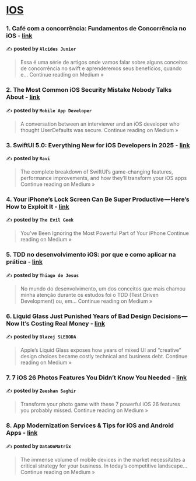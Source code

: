 
<h1><a href=https://medium.com/tag/ios/recommended target="_blank" rel="noopener noreferrer">IOS</a></h1>
<h3>1. Café com a concorrência: Fundamentos de Concorrência no iOS - <a href="https://alcidesjuniorbr.medium.com/caf%C3%A9-com-a-concorr%C3%AAncia-fundamentos-de-concorr%C3%AAncia-no-ios-a2b1eb68d6d4?source=rss------ios-5" target="_blank" rel="noopener noreferrer">link</a></h3>

✍️ **posted by `Alcides Junior`**

<blockquote>Essa é uma série de artigos onde vamos falar sobre alguns conceitos de concorrência no swift e aprenderemos seus benefícios, quando e…
Continue reading on Medium »</blockquote>

<h3>2. The Most Common iOS Security Mistake Nobody Talks About - <a href="https://medium.com/@avula.koti.realpage/the-most-common-ios-security-mistake-nobody-talks-about-547274f7cb7d?source=rss------ios-5" target="_blank" rel="noopener noreferrer">link</a></h3>

✍️ **posted by `Mobile App Developer`**

<blockquote>A conversation between an interviewer and an iOS developer who thought UserDefaults was secure.
Continue reading on Medium »</blockquote>

<h3>3. SwiftUI 5.0: Everything New for iOS Developers in 2025 - <a href="https://ravi6997.medium.com/swiftui-5-0-everything-new-for-ios-developers-in-2025-a4dee8572086?source=rss------ios-5" target="_blank" rel="noopener noreferrer">link</a></h3>

✍️ **posted by `Ravi`**

<blockquote>The complete breakdown of SwiftUI’s game-changing features, performance improvements, and how they’ll transform your iOS apps
Continue reading on Medium »</blockquote>

<h3>4. Your iPhone’s Lock Screen Can Be Super Productive — Here’s How to Exploit It - <a href="https://evilgeek.medium.com/your-iphones-lock-screen-can-be-super-productive-here-s-how-to-exploit-it-491f1065487b?source=rss------ios-5" target="_blank" rel="noopener noreferrer">link</a></h3>

✍️ **posted by `The Evil Geek`**

<blockquote>You’ve Been Ignoring the Most Powerful Part of Your iPhone
Continue reading on Medium »</blockquote>

<h3>5. TDD no desenvolvimento iOS: por que e como aplicar na prática - <a href="https://medium.com/@thiago8jesusaraujo/tdd-no-desenvolvimento-ios-por-que-e-como-aplicar-na-pr%C3%A1tica-887cea1124a1?source=rss------ios-5" target="_blank" rel="noopener noreferrer">link</a></h3>

✍️ **posted by `Thiago de Jesus`**

<blockquote>No mundo do desenvolvimento, um dos conceitos que mais chamou minha atenção durante os estudos foi o TDD (Test Driven Development) ou, em…
Continue reading on Medium »</blockquote>

<h3>6. Liquid Glass Just Punished Years of Bad Design Decisions — Now It’s Costing Real Money - <a href="https://medium.com/@blazejsleboda/liquid-glass-just-punished-years-of-bad-design-decisions-now-its-costing-real-money-5b9e23e579a9?source=rss------ios-5" target="_blank" rel="noopener noreferrer">link</a></h3>

✍️ **posted by `Blazej SLEBODA`**

<blockquote>Apple’s Liquid Glass exposes how years of mixed UI and “creative” design choices became costly technical and business debt.
Continue reading on Medium »</blockquote>

<h3>7. 7 iOS 26 Photos Features You Didn’t Know You Needed - <a href="https://medium.com/@simpleandkind788/7-ios-26-photos-features-you-didnt-know-you-needed-b0e3fb158ae4?source=rss------ios-5" target="_blank" rel="noopener noreferrer">link</a></h3>

✍️ **posted by `Zeeshan Saghir`**

<blockquote>Transform your photo game with these 7 powerful iOS 26 features you probably missed.
Continue reading on Medium »</blockquote>

<h3>8. App Modernization Services & Tips for iOS and Android Apps - <a href="https://medium.com/@DataOnMatrix/app-modernization-services-tips-for-ios-and-android-apps-320533d5c126?source=rss------ios-5" target="_blank" rel="noopener noreferrer">link</a></h3>

✍️ **posted by `DataOnMatrix`**

<blockquote>The immense volume of mobile devices in the market necessitates a critical strategy for your business. In today’s competitive landscape…
Continue reading on Medium »</blockquote>

